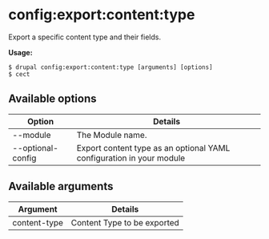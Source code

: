 # config:export:content:type
Export a specific content type and their fields.

**Usage:**
```
$ drupal config:export:content:type [arguments] [options] 
$ cect  
```

## Available options
Option | Details
-------|-------------
--module | The Module name.
--optional-config | Export content type as an optional YAML configuration in your module

## Available arguments
Argument | Details
---------|-------------
content-type | Content Type to be exported
